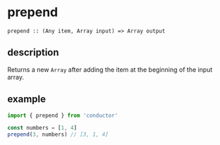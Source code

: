 # prepend

`prepend :: (Any item, Array input) => Array output`

## description

Returns a new `Array` after adding the item at the beginning of the input array.

## example

```javascript
import { prepend } from 'conductor'

const numbers = [1, 4]
prepend(3, numbers) // [3, 1, 4]
```

